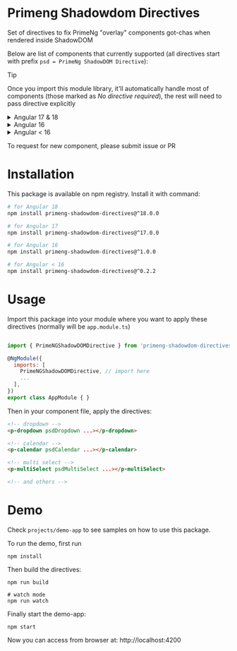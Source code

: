 # Primeng Shadowdom Directives
Set of directives to fix PrimeNg "overlay" components got-chas when rendered inside ShadowDOM

Below are list of components that currently supported (all directives start with prefix `psd = PrimeNg ShadowDOM Directive`):

> [!TIP]
> Once you import this module library, it'll automatically handle most of components (those marked as *No directive required*), the rest will need to pass directive explicitly

<details>
  <summary>Angular 17 & 18</summary>
  
  - [x] Calendar (`psdCalendar`)
  - [x] Dropdown (*No directive required*)
  - [x] Dropdown inside Paginator (*No directive required*)
  - [x] Menu (`psdMenu`)
  - [x] Multi Select (*No directive required*)
  - [x] Tooltip (*No directive required*)
  - [x] Auto Complete (*No directive required*)
  - [x] Cascade Select (*No directive required*)
  - [x] Color Picker (*No directive required*)
  - [x] Mega Menu (*No directive required*)
  - [x] Menu Bar (*No directive required*)
  - [x] Confirm Popup (*No directive required*)
  - [x] Overlay Panel (`psdOverlayPanel`)
  - [x] Slide Menu (`psdSlideMenu`)
  - [x] Split Button (`psdSplitButton`)
  - [x] Tiered Menu (`psdTieredMenu`)
  - [x] Tree Select (*No directive required*)
  - [x] Input Mask (`psdInputMask`)
</details>

<details>
  <summary>Angular 16</summary>
  
  - [x] Calendar (`psdCalendar`)
  - [x] Dropdown (*No directive required*)
  - [x] Dropdown inside Paginator (*No directive required*)
  - [x] Menu (`psdMenu`)
  - [x] Multi Select (*No directive required*)
  - [x] Tooltip (*No directive required*)
  - [x] Auto Complete (`psdAutoComplete`)
  - [x] Cascade Select (*No directive required*)
  - [x] Color Picker (*No directive required*)
  - [x] Mega Menu (`psdMegaMenu`)
  - [x] Menu Bar (`psdMenuBar`)
  - [x] Confirm Popup (*No directive required*)
  - [x] Overlay Panel (`psdOverlayPanel`)
  - [x] Slide Menu (`psdSlideMenu`)
  - [x] Split Button (`psdSplitButton`)
  - [x] Tiered Menu (`psdTieredMenu`)
  - [x] Tree Select (*No directive required*)
  - [x] Input Mask (`psdInputMask`)
</details>

<details>
  <summary>Angular < 16</summary>
  
  - [x] Calendar (`psdCalendar`)
  - [x] Dropdown (`psdDropdown`)
  - [x] Dropdown inside Paginator (`psdPaginator`)
  - [x] Menu (*No directive required*)
  - [x] Multi Select (`psdMultiSelect`)
  - [x] Tooltip (*No directive required*)
  - [x] Auto Complete (`psdAutoComplete`)
  - [x] Cascade Select (`psdCascadeSelect`)
  - [x] Color Picker (*No directive required*)
  - [x] Mega Menu (`psdMegaMenu`)
  - [x] Menu Bar (`psdMenuBar`)
  - [x] Confirm Popup (`psdConfirmPopup`)
  - [x] Overlay Panel (`psdOverlayPanel`)
  - [x] Slide Menu (*No directive required*)
  - [x] Split Button (*No directive required*)
  - [x] Tiered Menu (*No directive required*)
  - [x] Tree Select (`psdTreeSelect`)
  - [x] Input Mask (`psdInputMask`)
</details>

To request for new component, please submit issue or PR
# Installation
This package is available on npm registry. Install it with command:
```sh
# for Angular 18
npm install primeng-shadowdom-directives@^18.0.0

# for Angular 17
npm install primeng-shadowdom-directives@^17.0.0

# for Angular 16
npm install primeng-shadowdom-directives@^1.0.0

# for Angular < 16
npm install primeng-shadowdom-directives@^0.2.2
```
# Usage
Import this package into your module where you want to apply these directives (normally will be `app.module.ts`)
```js

import { PrimeNGShadowDOMDirective } from 'primeng-shadowdom-directives';

@NgModule({
  imports: [
    PrimeNGShadowDOMDirective, // import here
    ...
  ],
})
export class AppModule { }
```
Then in your component file, apply the directives:
```html
<!-- dropdown -->
<p-dropdown psdDropdown ...></p-dropdown>

<!-- calendar -->
<p-calendar psdCalendar ...></p-calendar>

<!-- multi select -->
<p-multiSelect psdMultiSelect ...></p-multiSelect>

<!-- and others -->
```
# Demo
Check `projects/demo-app` to see samples on how to use this package.

To run the demo, first run
```
npm install
```
Then build the directives:
```
npm run build

# watch mode
npm run watch
```
Finally start the demo-app:
```
npm start
```
Now you can access from browser at: http://localhost:4200